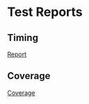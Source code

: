 # Test Reports

## Timing

[Report](https://VanekPetr.github.io/pension-planning-agent/tests/html-report/report.html)

## Coverage

[Coverage](https://VanekPetr.github.io/pension-planning-agent/tests/html-coverage/index.html)
